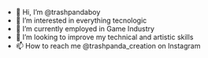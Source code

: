 - 👋 Hi, I’m @trashpandaboy
- 👀 I’m interested in everything tecnologic
- 🌱 I’m currently employed in Game Industry
- 💞️ I’m looking to improve my technical and artistic skills
- 📫 How to reach me @trashpanda_creation on Instagram

<!---
trashpandaboy/trashpandaboy is a ✨ special ✨ repository because its `README.md` (this file) appears on your GitHub profile.
You can click the Preview link to take a look at your changes.
--->
